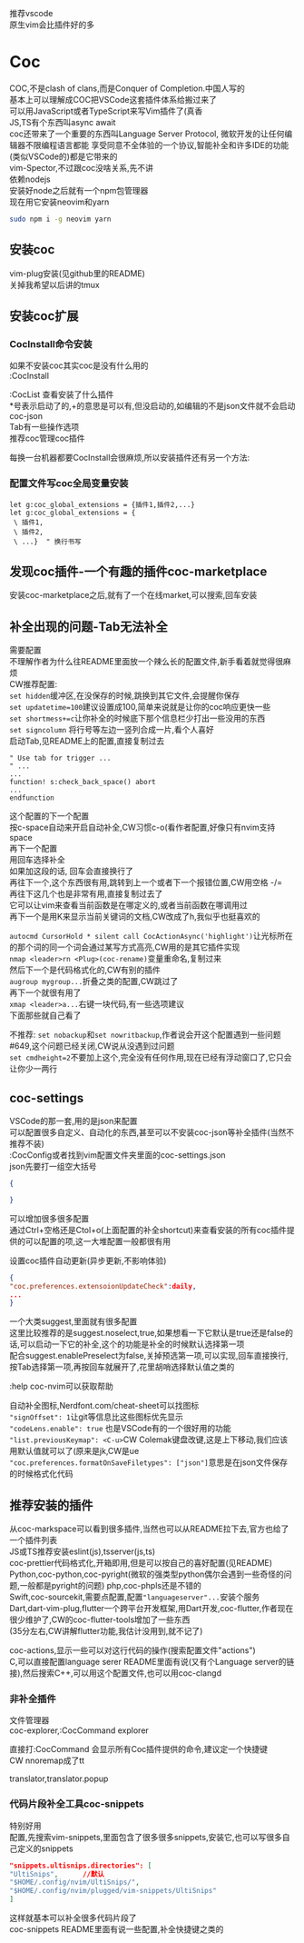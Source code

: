 推荐vscode  
原生vim会比插件好的多  
# Coc  
COC,不是clash of clans,而是Conquer of Completion.中国人写的  
基本上可以理解成COC把VSCode这套插件体系给搬过来了  
可以用JavaScript或者TypeScript来写Vim插件了(真香  
JS,TS有个东西叫async await  
coc还带来了一个重要的东西叫Language Server Protocol, 微软开发的让任何编辑器不限编程语言都能 享受同意不全体验的一个协议,智能补全和许多IDE的功能(类似VSCode的)都是它带来的    
vim-Spector,不过跟coc没啥关系,先不讲  
依赖nodejs  
安装好node之后就有一个npm包管理器  
现在用它安装neovim和yarn  
```bash
sudo npm i -g neovim yarn  
```
## 安装coc  
vim-plug安装(见github里的README)  
关掉我希望以后讲的tmux  
## 安装coc扩展  
### CocInstall命令安装
如果不安装coc其实coc是没有什么用的  
:CocInstall  

:CocList  查看安装了什么插件  
\*号表示启动了的,+的意思是可以有,但没启动的,如编辑的不是json文件就不会启动coc-json  
Tab有一些操作选项  
推荐coc管理coc插件  

每换一台机器都要CocInstall会很麻烦,所以安装插件还有另一个方法:  
### 配置文件写coc全局变量安装  
```vimscript
let g:coc_global_extensions = {插件1,插件2,...}
let g:coc_global_extensions = {
 \ 插件1,
 \ 插件2,
 \ ...}  " 换行书写
```

## 发现coc插件-一个有趣的插件coc-marketplace  
安装coc-marketplace之后,就有了一个在线market,可以搜索,回车安装  
## 补全出现的问题-Tab无法补全  
需要配置  
不理解作者为什么往README里面放一个辣么长的配置文件,新手看着就觉得很麻烦  
CW推荐配置:  
`set hidden`缓冲区,在没保存的时候,跳换到其它文件,会提醒你保存  
`set updatetime=100`建议设置成100,简单来说就是让你的coc响应更快一些  
`set shortmess+=c`让你补全的时候底下那个信息栏少打出一些没用的东西  
`set signcolumn` 将行号等左边一竖列合成一片,看个人喜好    
启动Tab,见README上的配置,直接复制过去  
```vimscript
" Use tab for trigger ...
" ...
...
function! s:check_back_space() abort
...
endfunction 
```
这个配置的下一个配置  
按c-space自动来开启自动补全,CW习惯c-o(看作者配置,好像只有nvim支持space  
再下一个配置  
用回车选择补全  
如果加这段的话, 回车会直接换行了  
再往下一个,这个东西很有用,跳转到上一个或者下一个报错位置,CW用空格 -/=  
再往下这几个也是非常有用,直接复制过去了    
它可以让vim来查看当前函数是在哪定义的,或者当前函数在哪调用过  
再下一个是用K来显示当前关键词的文档,CW改成了<LEADER>h,我似乎也挺喜欢的  

`autocmd CursorHold * silent call CocActionAsync('highlight')`让光标所在的那个词的同一个词会通过某写方式高亮,CW用的是其它插件实现    
`nmap <leader>rn <Plug>(coc-rename)`变量重命名,复制过来  
然后下一个是代码格式化的,CW有别的插件  
`augroup mygroup...`折叠之类的配置,CW跳过了  
再下一个就很有用了  
`xmap <leader>a...`右键一块代码,有一些选项建议  
下面那些就自己看了  

不推荐:
`set nobackup`和`set nowritbackup`,作者说会开这个配置遇到一些问题#649,这个问题已经关闭,CW说从没遇到过问题  
`set cmdheight=2`不要加上这个,完全没有任何作用,现在已经有浮动窗口了,它只会让你少一两行  

## coc-settings  
VSCode的那一套,用的是json来配置  
可以配置很多自定义、自动化的东西,甚至可以不安装coc-json等补全插件(当然不推荐不装)    
:CocConfig或者找到vim配置文件夹里面的coc-settings.json  
json先要打一组空大括号  
```json
{

}

```
可以增加很多很多配置  
通过Ctrl+空格还是Ctol+o(上面配置的补全shortcut)来查看安装的所有coc插件提供的可以配置的项,这一大堆配置一般都很有用  

设置coc插件自动更新(异步更新,不影响体验)  
```json
{
"coc.preferences.extensoionUpdateCheck":daily,
...
}
```
一个大类suggest,里面就有很多配置  
这里比较推荐的是suggest.noselect,true,如果想看一下它默认是true还是false的话,可以启动一下它的补全,这个的功能是补全的时候默认选择第一项  
配合suggest.enablePreselect为false,关掉预选第一项,可以实现,回车直接换行,按Tab选择第一项,再按回车就展开了,花里胡哨选择默认值之类的      

:help coc-nvim可以获取帮助  

自动补全图标,Nerdfont.com/cheat-sheet可以找图标    
`"signOffset": 1`让git等信息比这些图标优先显示  
`"codeLens.enable": true` 也是VSCode有的一个很好用的功能  
`"list.previousKeymap": <C-u>`CW Colemak键盘改键,这是上下移动,我们应该用默认值就可以了(原来是jk,CW是ue  
`"coc.preferences.formatOnSaveFiletypes": ["json"]`意思是在json文件保存的时候格式化代码  


## 推荐安装的插件  
从coc-markspace可以看到很多插件,当然也可以从README拉下去,官方也给了一个插件列表  
JS或TS推荐安装eslint(js),tsserver(js,ts)  
coc-prettier代码格式化,开箱即用,但是可以按自己的喜好配置(见README)  
Python,coc-python,coc-pyright(微软的强类型python偶尔会遇到一些奇怪的问题,一般都是pyright的问题)
php,coc-phpls还是不错的  
Swift,coc-sourcekit,需要点配置,配置`"languageserver"...`安装个服务      
Dart,dart-vim-plug,flutter一个跨平台开发框架,用Dart开发,coc-flutter,作者现在很少维护了,CW的coc-flutter-tools增加了一些东西    
(35分左右,CW讲解flutter功能,我估计没用到,就不记了)  

coc-actions,显示一些可以对这行代码的操作(搜索配置文件"actions")  
C,可以直接配置language serer  README里面有说(又有个Language server的链接),然后搜索C++,可以用这个配置文件,也可以用coc-clangd    
### 非补全插件  
文件管理器  
coc-explorer,:CocCommand explorer  

直接打:CocCommand 会显示所有Coc插件提供的命令,建议定一个快捷键  
CW nnoremap成了tt  


translator,translator.popup    

### 代码片段补全工具coc-snippets  
特别好用  
配置,先搜索vim-snippets,里面包含了很多很多snippets,安装它,也可以写很多自己定义的snippets  
```json
"snippets.ultisnips.directories": [
"UltiSnips",      //默认
"$HOME/.config/nvim/UltiSnips/",
"$HOME/.config/nvim/plugged/vim-snippets/UltiSnips"
]
```
这样就基本可以补全很多代码片段了  
coc-snippets README里面有说一些配置,补全快捷键之类的  


